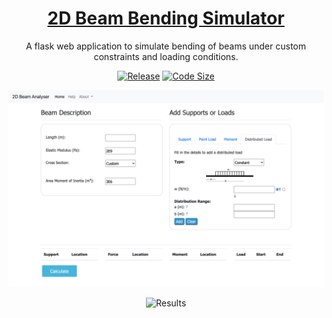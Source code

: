 <h1 align = "center">
  <a href="www.beam-designer.herokuapp.com">2D Beam Bending Simulator</a>
</h1>
<p align="center">
  A flask web application to simulate bending of beams under custom constraints and loading conditions.
</p>

<p align="center">
  <a href="https://github.com/theakashanand/beam-bending-flask/releases"><img alt="Release" src="https://img.shields.io/github/release/theakashanand/beam-bending-flask.svg"/></a>
  <a href="https://github.com/theakashanand/beam-bending-flask"><img alt="Code Size" src="https://img.shields.io/github/languages/code-size/theakashanand/beam-bending-flask.svg"/></a>
</p>

<p align="center">
  <img alt="Inputs" src="https://github.com/theakashanand/beam-bending-flask/blob/master/docs/assets/screenshots/InputsDistributedLoadScreenshot.png" width=800/>
</p>

<p align="center">
  <img alt="Results" src="https://github.com/theakashanand/beam-bending-flask/blob/master/docs/assets/screenshots/ShearForceScreenshot.png" width=800/>
</p>
